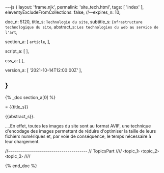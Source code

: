 ---js
{
  layout:    'frame.njk',
  permalink: 'site_tech.html',
  tags:      [ 'index' ],
  eleventyExcludeFromCollections: false,
  //--expires_n: 10,


  doc_n:      5120,
  title_s:    `Technologie du site`,
  subtitle_s: `Infrastructure technologique du site`,
  abstract_s: `Les technologies du web au service de l'art`,

  section_a:
  [
    `article`,
  ],

  script_a:
  [
  ],

  css_a:
  [
  ],

  version_a:
  [
    '2021-10-14T12:00:00Z'
  ],

}
---
{% _doc section_a[0] %}

= {{title_s}}

{{abstract_s}}.


....En effet, toutes les images du site sont au format AVIF, une technique d'encodage des images permettant de réduire d'optimiser la taille de leurs fichiers numériques et, par voie de conséquence, le temps nécessaire à leur chargement.


//----------------------------------------
// TopicsPart
////
‹topic_1›
‹topic_2›
‹topic_3›
////

{% end_doc %}
